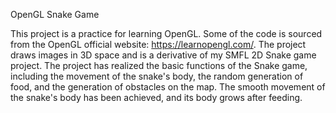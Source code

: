 OpenGL Snake Game

This project is a practice for learning OpenGL. Some of the code is sourced from the OpenGL official website: https://learnopengl.com/. The project draws images in 3D space and is a derivative of my SMFL 2D Snake game project.
The project has realized the basic functions of the Snake game, including the movement of the snake's body, the random generation of food, and the generation of obstacles on the map. The smooth movement of the snake's body has been achieved, and its body grows after feeding.

